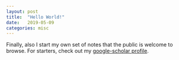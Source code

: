 ```yaml
---
layout: post
title:  "Hello World!"
date:   2019-05-09 
categories: misc
---
```

  <script type="text/x-mathjax-config">
  MathJax.Hub.Config({
  extensions: [
  "MathMenu.js",
  "MathZoom.js",
  "AssistiveMML.js",
  "a11y/accessibility-menu.js"
  ],
  jax: ["input/TeX", "output/CommonHTML"],
  TeX: {
  extensions: [
  "AMSmath.js",
  "AMSsymbols.js",
  "noErrors.js",
  "noUndefined.js",
  ]
  }
  });
  </script>
  <script type="text/javascript" async
  src="https://cdnjs.cloudflare.com/ajax/libs/mathjax/2.7.5/MathJax.js?config=TeX-MML-AM_CHTML">
  </script>  

Finally, also I start my own set of notes that the public is welcome to browse. For starters, check out my [google-scholar profile][scholar-profile].


[scholar-profile]: https://scholar.google.de/citations?user=A1Iu8OEAAAAJ&hl=en&oi=ao
